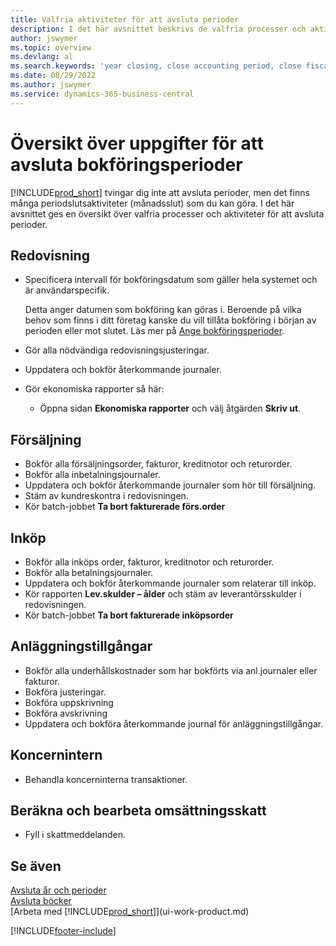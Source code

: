 ```yaml
---
title: Valfria aktiviteter för att avsluta perioder
description: I det här avsnittet beskrivs de valfria processer och aktiviteter för att avsluta bokföringsperioder i Business Central.
author: jswymer
ms.topic: overview
ms.devlang: al
ms.search.keywords: 'year closing, close accounting period, close fiscal year, aging, creditor payments, vendor payments'
ms.date: 08/29/2022
ms.author: jswymer
ms.service: dynamics-365-business-central
---
```

# <a name="overview-of-tasks-to-close-accounting-periods"></a>Översikt över uppgifter för att avsluta bokföringsperioder

[!INCLUDE[prod_short](includes/prod_short.md)] tvingar dig inte att avsluta perioder, men det finns många periodslutsaktiviteter (månadsslut) som du kan göra. I det här avsnittet ges en översikt över valfria processer och aktiviteter för att avsluta perioder.  

## <a name="general-ledger"></a>Redovisning

* Specificera intervall för bokföringsdatum som gäller hela systemet och är användarspecifik.  

    Detta anger datumen som bokföring kan göras i. Beroende på vilka behov som finns i ditt företag kanske du vill tillåta bokföring i början av perioden eller mot slutet. Läs mer på [Ange bokföringsperioder](finance-how-specify-posting-periods.md).  
* Gör alla nödvändiga redovisningsjusteringar.  
* Uppdatera och bokför återkommande journaler.  
  <!--* Process Consolidations-->
* Gör ekonomiska rapporter så här:  
  * Öppna sidan **Ekonomiska rapporter** och välj åtgärden **Skriv ut**.  

## <a name="sales-and-receivables"></a>Försäljning

* Bokför alla försäljningsorder, fakturor, kreditnotor och returorder.  
* Bokför alla inbetalningsjournaler.  
* Uppdatera och bokför återkommande journaler som hör till försäljning.  
* Stäm av kundreskontra i redovisningen.  
* Kör batch-jobbet **Ta bort fakturerade förs.order**  

## <a name="purchases-and-payables"></a>Inköp

* Bokför alla inköps order, fakturor, kreditnotor och returorder.  
* Bokför alla betalningsjournaler.  
* Uppdatera och bokför återkommande journaler som relaterar till inköp.  
* Kör rapporten **Lev.skulder – ålder** och stäm av leverantörsskulder i redovisningen.  
* Kör batch-jobbet **Ta bort fakturerade inköpsorder**  

## <a name="fixed-assets"></a>Anläggningstillgångar

* Bokför alla underhållskostnader som har bokförts via anl.journaler eller fakturor.
* Bokföra justeringar.
* Bokföra uppskrivning
* Bokföra avskrivning
* Uppdatera och bokföra återkommande journal för anläggningstillgångar.

## <a name="intercompany"></a>Koncernintern

* Behandla koncerninterna transaktioner.

## <a name="calculate-and-process-sales-tax"></a>Beräkna och bearbeta omsättningsskatt

* Fyll i skattmeddelanden.  

## <a name="see-also"></a>Se även

[Avsluta år och perioder](year-close-years-periods.md)  
[Avsluta böcker](year-close-books.md)  
[Arbeta med [!INCLUDE[prod_short](includes/prod_short.md)]](ui-work-product.md)

[!INCLUDE[footer-include](includes/footer-banner.md)]
